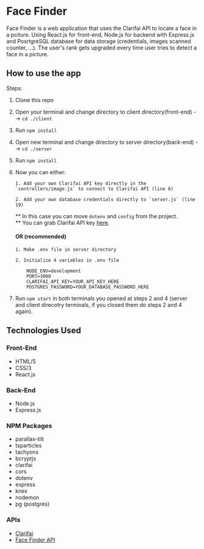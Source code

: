 # Face Finder

Face Finder is a web application that uses the Clarifai API to locate a face in a pciture. Using React.js for front-end, Node.js for backend with Express.js and PosrtgreSQL database for data storage (credentials, images scanned counter, ...). The user's rank gets upgraded every time user tries to detect a face in a picture.

## How to use the app
  Steps:
  
  1.  Clone this repo
  2.  Open your terminal and change directory to client directory(front-end) --> `cd ./client`
  3.  Run `npm install`
  4.  Open new terminal and change directory to server directory(back-end) --> `cd ./server`
  5.  Run `npm install`
  6.  Now you can either:

          1. Add your own Clarifai API key directly in the `controllers/image.js` to connect to Clarifai API (line 6)

          2. Add your own database credentials directly to `server.js` (line 19)

        ** In this case you can move `dotenv` and `config` from the project.<br>
        ** You can grab Clarifai API key [here](https://www.clarifai.com/).
    
      #### OR (recommended)
    
          1. Make .env file in server directory

          2. Initialize 4 variables in .env file

              NODE_ENV=development
              PORT=3000
              CLARIFAI_API_KEY=YOUR_API_KEY_HERE
              POSTGRES_PASSWORD=YOUR_DATABASE_PASSWORD_HERE
    
  7.  Run `npm start` in both terminals you opened at steps 2 and 4 (server and client direcotry terminals, if you closed them do steps 2 and 4 again).
## Technologies Used

### Front-End
- HTML/5
- CSS/3
- React.js

### Back-End
- Node.js
- Express.js

### NPM Packages
- parallax-tilt
- tsparticles
- tachyons
- bcryptjs
- clarifai
- cors
- dotenv
- express
- knex
- nodemon
- pg (postgres)

### APIs
- [Clarifai](https://www.clarifai.com/)
- [Face Finder API](https://github.com/nk38104/face-finder/tree/main/server)
